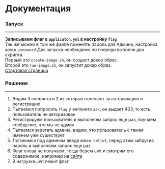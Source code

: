 # Документация
### Запуск
----------
**Записываем флаг в `applicaton.yml` в настройку `flag`**<br/>
Так же можно в том же файле поменять пароль для Админа, настройка `admin.password`
Для запуска необходимо по очереди выполни два скрипта.<br/>
Первый это `create-image.sh`, он создаст докер образ.<br/>
Второй это `run-image.sh`, он запустит докер образ.<br/>
[Стартовая страница](http://127.0.0.1:8080/swagger-ui/index.html)

### Решение
----------
1. Видим 3 энпоинта и 2 из которых отвечают за авторизацию и регистрацию
2. Пытаемся попросить `flag` у энпоинта `ask`, он выдает 403, то есть пользователь не авторизован
3. Регистрируем пользователя и выполняем запрос еще раз, поучаем сообщение, что мы не админ
4. Пытаемся зарегать админа, видим, что пользователь с таким именем уже существует
5. Логинимся под админом введя `Admin hello5`, перед этим забрутив пароль и выполняем запрос еще раз
6. Флаг снова не получаем, тогда берем Jwt и смотрим его содержимое, например на [сайте](https://jwt.io/)
7. В нагрузке Jwt лежит флаг
 